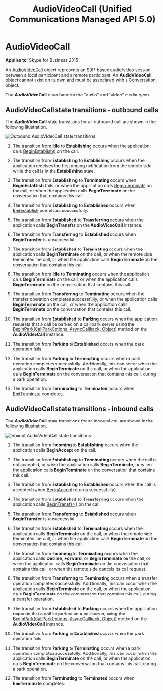 ﻿---
title: AudioVideoCall (Unified Communications Managed API 5.0)
TOCTitle: AudioVideoCall
ms:assetid: bb378db5-96e7-47df-937d-9f912e33d609
ms:mtpsurl: https://msdn.microsoft.com/library/Dn466040(v=office.16)
ms:contentKeyID: 65239966
ms.date: 07/27/2015
mtps_version: v=office.16
---

# AudioVideoCall


**Applies to**: Skype for Business 2015

An [AudioVideoCall](/dotnet/api/microsoft.rtc.collaboration.audiovideo.audiovideocall?view=ucma-api) object represents an SDP-based audio/video session between a local participant and a remote participant. An **AudioVideoCall** object cannot exist on its own and must be associated with a [Conversation](https://msdn.microsoft.com/library/hh349224\(v=office.16\)) object.

The **AudioVideoCall** class handles the "audio" and "video" media types.

## AudioVideoCall state transitions - outbound calls

The **AudioVideoCall** state transitions for an outbound call are shown in the following illustration.

![Outbound AudioVideoCall state transitions](images/Dn466040.StateMach_AVCall_Out(Office.16).jpg "Outbound AudioVideoCall state transitions")

1.  The transition from **Idle** to **Establishing** occurs when the application calls [BeginEstablish()](https://msdn.microsoft.com/library/hh349055\(v=office.16\)) on the call.

2.  The transition from **Establishing** to **Establishing** occurs when the application receives the first ringing notification from the remote side while the call is in the **Establishing** state.

3.  The transition from **Establishing** to **Terminating** occurs when **BeginEstablish** fails, or when the application calls [BeginTerminate](https://msdn.microsoft.com/library/hh383376\(v=office.16\)) on the call, or when the application calls **BeginTerminate** on the conversation that contains this call.

4.  The transition from **Establishing** to **Established** occurs when [EndEstablish](https://msdn.microsoft.com/library/hh349248\(v=office.16\)) completes successfully.

5.  The transition from **Established** to **Transferring** occurs when the application calls **BeginTransfer** on the **AudioVideoCall** instance.

6.  The transition from **Transferring** to **Established** occurs when **BeginTransfer** is unsuccessful.

7.  The transition from **Established** to **Terminating** occurs when the application calls **BeginTerminate** on the call, or when the remote side terminates the call, or when the application calls **BeginTerminate** on the conversation that contains this call.

8.  The transition from **Idle** to **Terminating** occurs when the application calls **BeginTerminate** on the call, or when the application calls **BeginTerminate** on the conversation that contains this call.

9.  The transition from **Transferring** to **Terminating** occurs when the transfer operation completes successfully, or when the application calls **BeginTerminate** on the call, or when the application calls **BeginTerminate** on the conversation that contains this call.

10. The transition from **Established** to **Parking** occurs when the application requests that a call be parked on a call park server using the [BeginPark(CallParkOptions, AsyncCallback, Object)](https://msdn.microsoft.com/library/hh384250\(v=office.16\)) method on the **AudioVideoCall** instance.

11. The transition from **Parking** to **Established** occurs when the park operation fails.

12. The transition from **Parking** to **Terminating** occurs when a park operation completes successfully. Additionally, this can occur when the application calls **BeginTerminate** on the call, or when the application calls **BeginTerminate** on the conversation that contains this call, during a park operation.

13. The transition from **Terminating** to **Terminated** occurs when [EndTerminate](https://msdn.microsoft.com/library/hh383074\(v=office.16\)) completes.

## AudioVideoCall state transitions - inbound calls

The **AudioVideoCall** state transitions for an inbound call are shown in the following illustration.

![Inbount AudioVideoCall state transitions](images/Dn466040.StateMach_AVCall_In(Office.16).jpg "Inbount AudioVideoCall state transitions")

1.  The transition from **Incoming** to **Establishing** occurs when the application calls **BeginAccept** on the call.

2.  The transition from **Establishing** to **Terminating** occurs when the call is not accepted, or when the application calls **BeginTerminate**, or when the application calls **BeginTerminate** on the conversation that contains this call.

3.  The transition from **Establishing** to **Established** occurs when the call is accepted (when [BeginAccept](https://msdn.microsoft.com/library/hh383161\(v=office.16\)) returns successfully).

4.  The transition from **Established** to **Transferring** occurs when the application calls [BeginTransfer()](https://msdn.microsoft.com/library/hh348986\(v=office.16\)) on the call.

5.  The transition from **Transferring** to **Established** occurs when **BeginTransfer** is unsuccessful.

6.  The transition from **Established** to **Terminating** occurs when the application calls **BeginTerminate** on the call, or when the remote side terminates the call, or when the application calls **BeginTerminate** on the conversation that contains this call.

7.  The transition from **Incoming** to **Terminating** occurs when the application calls **Decline**, **Forward**, or **BeginTerminate** on the call, or when the application calls **BeginTerminate** on the conversation that contains this call, or when the remote side cancels its call request.

8.  The transition from **Transferring** to **Terminating** occurs when a transfer operation completes successfully. Additionally, this can occur when the application calls **BeginTerminate** on the call, or when the application calls **BeginTerminate** on the conversation that contains this call, during a transfer operation.

9.  The transition from **Established** to **Parking** occurs when the application requests that a call be parked on a call server, using the [BeginPark(CallParkOptions, AsyncCallback, Object)](https://msdn.microsoft.com/library/hh384250\(v=office.16\)) method on the **AudioVideoCall** instance.

10. The transition from **Parking** to **Established** occurs when the park operation fails.

11. The transition from **Parking** to **Terminating** occurs when a park operation completes successfully. Additionally, this can occur when the application calls **BeginTerminate** on the call, or when the application calls **BeginTerminate** on the conversation that contains this call, during a park operation.

12. The transition from **Terminating** to **Terminated** occurs when **EndTerminate** completes.

